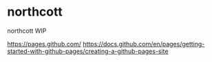 # northcott
northcott WIP


https://pages.github.com/
https://docs.github.com/en/pages/getting-started-with-github-pages/creating-a-github-pages-site
